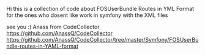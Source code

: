 
Hi this is a collection of code about FOSUserBundle Routes in YML Format 
for the ones who dosent like work in symfony with the XML files 

see you :)
              Anass from CodeCollector 
              https://github.com/AnassQ/CodeCollector
              https://github.com/AnassQ/CodeCollector/tree/master/Symfony/FOSUserBundle-routes-in-YAML-format
            
